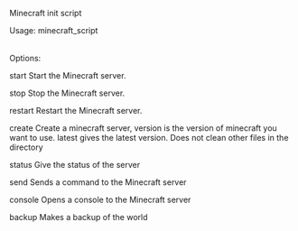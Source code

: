 Minecraft init script


Usage: minecraft_script <option>

Options:

  start
    Start the Minecraft server.

  stop
    Stop the Minecraft server.

  restart
    Restart the Minecraft server.

  create <version> 
    Create a minecraft server, version is the version of minecraft you want to use.
    latest gives the latest version. Does not clean other files in the directory

  status
    Give the status of the server

  send <command>
    Sends a command to the Minecraft server

  console
    Opens a console to the Minecraft server

  backup
    Makes a backup of the world


